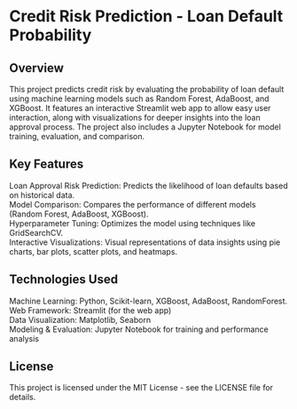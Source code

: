 # Credit Risk Prediction - Loan Default Probability
## Overview
This project predicts credit risk by evaluating the probability of loan default using machine learning models such as Random Forest, AdaBoost, and XGBoost. It features an interactive Streamlit web app to allow easy user interaction, along with visualizations for deeper insights into the loan approval process. The project also includes a Jupyter Notebook for model training, evaluation, and comparison.

## Key Features
Loan Approval Risk Prediction: Predicts the likelihood of loan defaults based on historical data.  
Model Comparison: Compares the performance of different models (Random Forest, AdaBoost, XGBoost).  
Hyperparameter Tuning: Optimizes the model using techniques like GridSearchCV.  
Interactive Visualizations: Visual representations of data insights using pie charts, bar plots, scatter plots, and heatmaps.  

## Technologies Used
Machine Learning: Python, Scikit-learn, XGBoost, AdaBoost, RandomForest.  
Web Framework: Streamlit (for the web app)  
Data Visualization: Matplotlib, Seaborn  
Modeling & Evaluation: Jupyter Notebook for training and performance analysis  

## License
This project is licensed under the MIT License - see the LICENSE file for details.  

